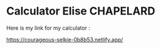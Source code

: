 # Calculator Elise CHAPELARD

Here is my link for my calculator :

https://courageous-selkie-0b8b53.netlify.app/
